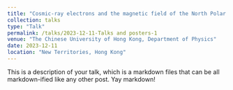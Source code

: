 ```yaml
---
title: "Cosmic-ray electrons and the magnetic field of the North Polar Spur"
collection: talks
type: "Talk"
permalink: /talks/2023-12-11-Talks and posters-1
venue: "The Chinese University of Hong Kong, Department of Physics"
date: 2023-12-11
location: "New Territories, Hong Kong"
---
```


This is a description of your talk, which is a markdown files that can be all markdown-ified like any other post. Yay markdown!